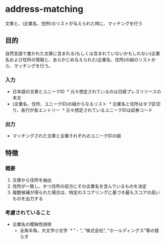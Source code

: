 # address-matching
文章と、(企業名、住所)のリストが与えられた時に、マッチングを行う

## 目的

自然言語で書かれた文章に含まれる(もしくは含まれていないかもしれない)企業名および住所の情報と、あらかじめ与えられた(企業名、住所)の組のリストから、マッチングを行う。

### 入力

* 日本語の文章とユニークID
  * 元々想定されているのは日経プレスリリースの本文
* (企業名、住所、ユニークID)の組からなるリスト
  * 企業名と住所はタブ区切り、各行が各エントリー
  * 元々想定されているユニークIDは証券コード

### 出力

* マッチングされた文章と企業それぞれのユニークIDの組

## 特徴

### 概要

1. 文章から住所を抽出
2. 住所が一致し、かつ住所の前方にその企業名を含んでいるものを決定
3. 複数候補が得られた場合は、特定のスコアリングに基づき最もスコアの高いものを出力する

### 考慮されていること

* 企業名の曖昧性排除
  * 全角半角、大文字小文字
  * "・", "株式会社", "ホールディングス"等の揺らぎ
